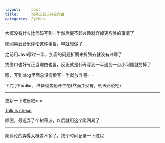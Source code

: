 ```yaml
---
layout:     post
title:      网易云音乐评论爬虫
categories: Python
---
```


大概没有什么比代码写到一半然后提不起兴趣就弃掉更坑爹的事情了

爬网易云音乐评论这件事情，早就想做了

之前用Java写过一半，加密的问题折腾来折腾去就没有兴趣了

找借口也好有正当理由也罢，反正就是代码写到一半遇到一点小问题就扔掉了

嗯，写到blog里面总没有脸写一半就放弃吧= =

下完了Fiddler，准备愉悦地开工吧(然而并没有，明天再说吧)

---

更新一下进展吧= =

[Talk is cheap][1]

顺便，最近弄了个树莓派，以后就用这个爬网易了

---

爬评论的弄得大概差不多了，找个时间记录一下过程

[1]: https://github.com/SilverW0o0W/Python/tree/master/Code/netease-music

 